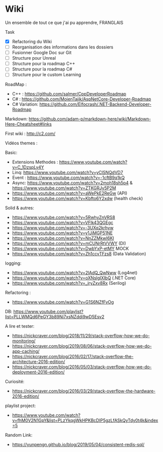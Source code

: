 # Wiki
Un ensemble de tout ce que j'ai pu apprendre,  FRANGLAIS

Task
- [X] Refactoring du Wiki
- [ ] Reorganisation des informations dans les dossiers
- [ ] Fusionner Google Doc sur Git
- [ ] Structure pour Unreal
- [ ] Structure pour la roadmap C++
- [ ] Structure pour la roadmap C#
- [ ] Structure pour le custom Learning

RoadMap :
- C++ : https://github.com/salmer/CppDeveloperRoadmap
- C# : https://github.com/MoienTajik/AspNetCore-Developer-Roadmap
- C# Variation: https://github.com/Elfocrash/.NET-Backend-Developer-Roadmap



Markdown:
https://github.com/adam-p/markdown-here/wiki/Markdown-Here-Cheatsheet#links

First wiki : http://c2.com/


Vidéos themes :

Basic: 
* Extensions Methodes : https://www.youtube.com/watch?v=C_1DzspLy4Y
* Linq: https://www.youtube.com/watch?v=yClSNQdVD7
* Event : https://www.youtube.com/watch?v=-1cftB9q1kQ
* Async: https://www.youtube.com/watch?v=2moh18sh5p4 & https://www.youtube.com/watch?v=ZTKGRJy5P2M
* https://www.youtube.com/watch?v=aWePkE2ReGw (API)
* https://www.youtube.com/watch?v=Kbfto6Y2xdw (health check)

Solid & autres:
* https://www.youtube.com/watch?v=5RwhyZnVRS8
* https://www.youtube.com/watch?v=VFlk43QGEgc
* https://www.youtube.com/watch?v=-3UXq2krhyw
* https://www.youtube.com/watch?v=y1JiMGP51NE
* https://www.youtube.com/watch?v=NnZZMkwI6KI
* https://www.youtube.com/watch?v=mCUNrRtVVWY (DI)
* https://www.youtube.com/watch?v=DwbYxP-etMY MOCK
* https://www.youtube.com/watch?v=Zh1ccvTFzs8 (Data Validation)

logging:
* https://www.youtube.com/watch?v=2lAdQ_QwNww (Log4net)
* https://www.youtube.com/watch?v=oXNslgIXIbQ (.NET Core)
* https://www.youtube.com/watch?v=_iryZxv8Rx (Serilog)

Refactoring : 
* https://www.youtube.com/watch?v=G1S6NZfFvOg

DB:
https://www.youtube.com/playlist?list=PLLWMQd6PeGY3b89Ni7xsNZddi9wD5Esv2


A lire et tester:
- https://nickcraver.com/blog/2018/11/29/stack-overflow-how-we-do-monitoring/
- https://nickcraver.com/blog/2019/08/06/stack-overflow-how-we-do-app-caching/
- https://nickcraver.com/blog/2016/02/17/stack-overflow-the-architecture-2016-edition/
- https://nickcraver.com/blog/2016/05/03/stack-overflow-how-we-do-deployment-2016-edition/

Curiosité:
- https://nickcraver.com/blog/2016/03/29/stack-overflow-the-hardware-2016-edition/

playlist project:
- https://www.youtube.com/watch?v=fhM0V2N1GpY&list=PLzYkqgWkHPKBcDIP5gzLfASkQyTdy0t4k&index=5


Random Link:
- https://yunpengn.github.io/blog/2019/05/04/consistent-redis-sql/






